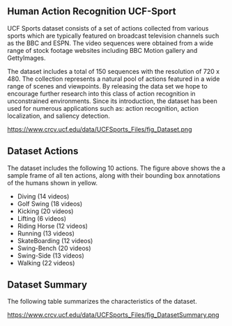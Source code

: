## Human Action Recognition UCF-Sport

UCF Sports dataset consists of a set of actions collected from various sports which are typically featured on broadcast television channels such as the BBC and ESPN. The video sequences were obtained from a wide range of stock footage websites including BBC Motion gallery and GettyImages.

The dataset includes a total of 150 sequences with the resolution of 720 x 480. The collection represents a natural pool of actions featured in a wide range of scenes and viewpoints. By releasing the data set we hope to encourage further research into this class of action recognition in unconstrained environments. Since its introduction, the dataset has been used for numerous applications such as: action recognition, action localization, and saliency detection.

https://www.crcv.ucf.edu/data/UCFSports_Files/fig_Dataset.png

## Dataset Actions
The dataset includes the following 10 actions. The figure above shows the a sample frame of all ten actions, along with their bounding box annotations of the humans shown in yellow.

* Diving (14 videos)
* Golf Swing (18 videos)
* Kicking (20 videos)
* Lifting (6 videos)
* Riding Horse (12 videos)
* Running (13 videos)
* SkateBoarding (12 videos)
* Swing-Bench (20 videos)
* Swing-Side (13 videos)
* Walking (22 videos)

## Dataset Summary
The following table summarizes the characteristics of the dataset.


https://www.crcv.ucf.edu/data/UCFSports_Files/fig_DatasetSummary.png



